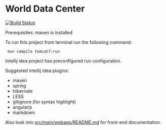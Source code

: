 # World Data Center

[![Build Status](https://travis-ci.org/sochka/wdc.svg)](https://travis-ci.org/sochka/wdc)

Prerequisites: maven is installed

To run this project from terminal run the following command:

     mvn compile tomcat7:run

Intellij idea project has preconfigured run configuration.

Suggested intellij idea plugins:

  - maven
  - spring
  - hibernate
  - LESS
  - gitignore (for syntax highlight)
  - angularjs
  - markdown
 

Also look into [src/main/webapp/README.md](src/main/webapp/README.md) for front-end documentation.
